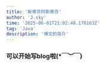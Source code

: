 ```yaml
---
title: '斯蒂芬阿斯蒂芬'
author: 'J.sky'
time: '2025-06-01T21:02:48.176163Z'
tag: 'Java'
description: '博文的简介'
---
```



### 可以开始写blog啦(*￣︶￣)